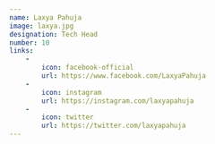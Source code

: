```yaml
---
name: Laxya Pahuja
image: laxya.jpg
designation: Tech Head
number: 10
links:
    -
        icon: facebook-official
        url: https://www.facebook.com/LaxyaPahuja
    -
        icon: instagram
        url: https://instagram.com/laxyapahuja
    -
        icon: twitter
        url: https://twitter.com/laxyapahuja
---
```

